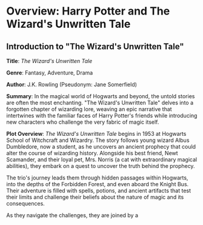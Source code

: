 # Overview: Harry Potter and The Wizard's Unwritten Tale

## Introduction to "The Wizard's Unwritten Tale"

**Title**: *The Wizard's Unwritten Tale*

**Genre**: Fantasy, Adventure, Drama

**Author**: J.K. Rowling (Pseudonym: Jane Somerfield)

**Summary**:
In the magical world of Hogwarts and beyond, the untold stories are often the most enchanting. "The Wizard's Unwritten Tale" delves into a forgotten chapter of wizarding lore, weaving an epic narrative that intertwines with the familiar faces of Harry Potter's friends while introducing new characters who challenge the very fabric of magic itself.

**Plot Overview**:
*The Wizard's Unwritten Tale* begins in 1953 at Hogwarts School of Witchcraft and Wizardry. The story follows young wizard Albus Dumbledore, now a student, as he uncovers an ancient prophecy that could alter the course of wizarding history. Alongside his best friend, Newt Scamander, and their loyal pet, Mrs. Norris (a cat with extraordinary magical abilities), they embark on a quest to uncover the truth behind the prophecy.

The trio's journey leads them through hidden passages within Hogwarts, into the depths of the Forbidden Forest, and even aboard the Knight Bus. Their adventure is filled with spells, potions, and ancient artifacts that test their limits and challenge their beliefs about the nature of magic and its consequences.

As they navigate the challenges, they are joined by a